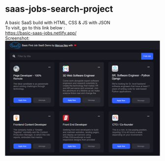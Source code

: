 # saas-jobs-search-project
A basic SaaS build with HTML, CSS &amp; JS with JSON<br /> 
To visit, go to this link below :<br /> 
https://basic-saas-jobs.netlify.app/
<br />
Screenshot:<br />
![SaaS Screenshot](image/screenshot1.PNG)
